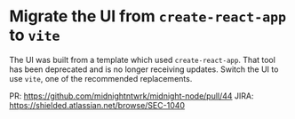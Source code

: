 # Migrate the UI from `create-react-app` to `vite`

The UI was built from a template which used `create-react-app`. That tool has been deprecated and is no longer receiving updates. Switch the UI to use `vite`, one of the recommended replacements.

PR: https://github.com/midnightntwrk/midnight-node/pull/44
JIRA: https://shielded.atlassian.net/browse/SEC-1040